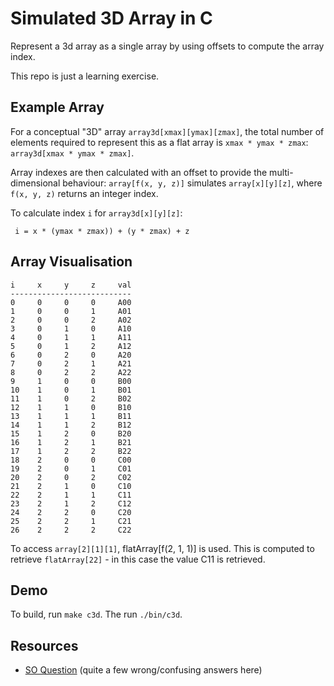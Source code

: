 Simulated 3D Array in C
=======================
Represent a 3d array as a single array by using offsets to compute the array index.

This repo is just a learning exercise.

## Example Array
For a conceptual "3D" array `array3d[xmax][ymax][zmax]`, the total number of elements required to represent this as a flat array is `xmax * ymax * zmax`: `array3d[xmax * ymax * zmax]`.

Array indexes are then calculated with an offset to provide the multi-dimensional behaviour: `array[f(x, y, z)]` simulates `array[x][y][z]`, where `f(x, y, z)` returns an integer index.

To calculate index `i` for `array3d[x][y][z]`:

` i = x * (ymax * zmax)) + (y * zmax) + z`

## Array Visualisation
```
i     x     y     z     val
---------------------------
0     0     0     0     A00
1     0     0     1     A01
2     0     0     2     A02
3     0     1     0     A10
4     0     1     1     A11
5     0     1     2     A12
6     0     2     0     A20
7     0     2     1     A21
8     0     2     2     A22
9     1     0     0     B00
10    1     0     1     B01
11    1     0     2     B02
12    1     1     0     B10
13    1     1     1     B11
14    1     1     2     B12
15    1     2     0     B20
16    1     2     1     B21
17    1     2     2     B22
18    2     0     0     C00
19    2     0     1     C01
20    2     0     2     C02
21    2     1     0     C10
22    2     1     1     C11
23    2     1     2     C12
24    2     2     0     C20
25    2     2     1     C21
26    2     2     2     C22
```
To access `array[2][1][1]`, flatArray[f(2, 1, 1)] is used. This is computed to retrieve `flatArray[22]` - in this case the value C11 is retrieved.

## Demo

To build, run `make c3d`. The run `./bin/c3d`.

## Resources
* [SO Question][1] (quite a few wrong/confusing answers here)

[1]: https://stackoverflow.com/questions/7367770/how-to-flatten-or-index-3d-array-in-1d-array
